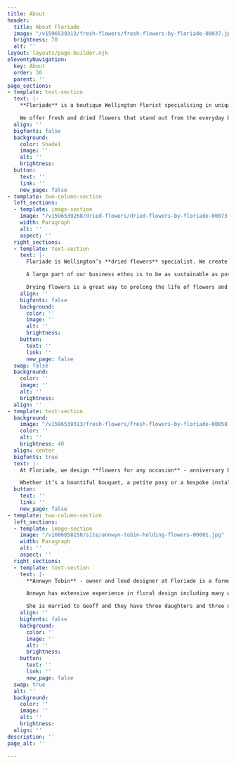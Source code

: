 ```yaml
---
title: About
header:
  title: About Floriade
  image: "/v1596539313/fresh-flowers/fresh-flowers-by-floriade-00037.jpg"
  brightness: 70
  alt: ''
layout: layouts/page-builder.njk
eleventyNavigation:
  key: About
  order: 30
  parent: ''
page_sections:
- template: text-section
  text: |-
    **Floriade** is a boutique Wellington florist specialising in unique fresh and dried floral arrangements. We believe that flowers delight the senses and bring an emotional response through colour, fragrance, texture and composition.

    We offer fresh and dried flowers that stand out from the everyday because we like to use unusual flowers and foliage as well as traditional favourites in our designs. Every floral arrangement we create is bespoke and individual.
  align: ''
  bigfonts: false
  background:
    color: Shade1
    image: ''
    alt: ''
    brightness: 
  button:
    text: ''
    link: ''
    new_page: false
- template: two-column-section
  left_sections:
  - template: image-section
    image: "/v1596539268/dried-flowers/dried-flowers-by-floriade-00073.jpg"
    width: Paragraph
    alt: ''
    aspect: ''
  right_sections:
  - template: text-section
    text: |-
      Floriade is Wellington’s **dried flowers** specialist. We create large dried floral sculptures for corporate events, weddings and commercial installations.

      A large part of our business ethos is to be as sustainable as possible by preventing wastage. We intentionally source our flowers with the intention of drying whatever we can.

      Drying flowers is a great way to prolong the life of flowers and create something sculptural, textural and beautiful. We have a custom-built flower drying machine that allows us to provide the highest quality dried flowers.
    align: ''
    bigfonts: false
    background:
      color: ''
      image: ''
      alt: ''
      brightness: 
    button:
      text: ''
      link: ''
      new_page: false
  swap: false
  background:
    color: ''
    image: ''
    alt: ''
    brightness: 
  align: ''
- template: text-section
  background:
    image: "/v1596539313/fresh-flowers/fresh-flowers-by-floriade-00058.jpg"
    color: ''
    alt: ''
    brightness: 40
  align: center
  bigfonts: true
  text: |-
    At Floriade, we design **flowers for any occasion** - anniversary bouquets, birthday flowers, sympathy bouquets, cake flowers, floral crowns and wedding flowers.

    Whether it’s a bountiful bouquet, a petite posy or a bespoke installation piece, we would love to work with you to meet your floral and botanical design needs.
  button:
    text: ''
    link: ''
    new_page: false
- template: two-column-section
  left_sections:
  - template: image-section
    image: "/v1606858158/site/annwyn-tobin-holding-flowers-00001.jpg"
    width: Paragraph
    alt: ''
    aspect: ''
  right_sections:
  - template: text-section
    text: |-
      **Annwyn Tobin** - owner and lead designer at Floriade is a former landscape architect and photographer. Her passion for designing with flowers and foliage was the inspiration to open Floriade, Wellington’s very own local boutique floral design store.

      Annwyn has extensive experience in floral design including many weddings and events for more than 20 years.

      She is married to Geoff and they have three daughters and three doggies. They love living in Miramar and bringing the floral joy to Wellington.
    align: ''
    bigfonts: false
    background:
      color: ''
      image: ''
      alt: ''
      brightness: 
    button:
      text: ''
      link: ''
      new_page: false
  swap: true
  alt: ''
  background:
    color: ''
    image: ''
    alt: ''
    brightness: 
  align: ''
description: ''
page_alt: ''

---
```

